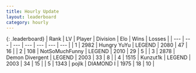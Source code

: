 ```yaml
---
title: Hourly Update
layout: leaderboard
category: hourly
---
```


{: .leaderboard}
| Rank | LV | Player | Division | Elo | Wins | Losses |
| --- | --- | --- | --- | --- | --- | --- |
| <span data-change="0">1</span> | 2982 | <span title="ID: 164871">Hungry YuYu</span> | LEGEND | <span data-change="0">2080</span> | <span data-change="0">47</span> | <span data-change="0">16</span> |
| <span data-change="0">2</span> | 108 | <span title="ID: 527754">NotSoMuchFunny</span> | LEGEND | <span data-change="0">2010</span> | <span data-change="0">29</span> | <span data-change="0">5</span> |
| <span data-change="0">3</span> | 2878 | <span title="ID: 370081">Demon Divergent</span> | LEGEND | <span data-change="0">2003</span> | <span data-change="0">33</span> | <span data-change="0">8</span> |
| <span data-change="0">4</span> | 1515 | <span title="ID: 392407">Kunzut1k</span> | LEGEND | <span data-change="0">2003</span> | <span data-change="0">34</span> | <span data-change="0">15</span> |
| <span data-change="1">5</span> | 1343 | <span title="ID: 4783">pojlk</span> | DIAMOND I | <span data-change="0">1975</span> | <span data-change="0">18</span> | <span data-change="0">10</span> |